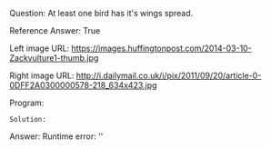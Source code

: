 Question: At least one bird has it's wings spread.

Reference Answer: True

Left image URL: https://images.huffingtonpost.com/2014-03-10-Zackvulture1-thumb.jpg

Right image URL: http://i.dailymail.co.uk/i/pix/2011/09/20/article-0-0DFF2A0300000578-218_634x423.jpg

Program:

```
Solution:
```
Answer: Runtime error: ''


